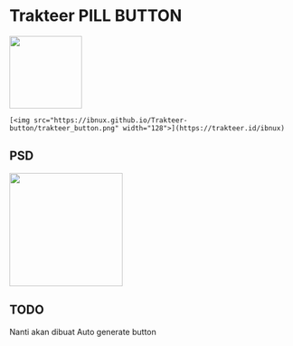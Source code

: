 # Trakteer PILL BUTTON


[<img src="https://ibnux.github.io/Trakteer-button/trakteer_button.png" width="128">](https://trakteer.id/ibnux)

```
[<img src="https://ibnux.github.io/Trakteer-button/trakteer_button.png" width="128">](https://trakteer.id/ibnux)
```


## PSD
[<img src="https://ibnux.github.io/Trakteer-button/trakteer_button.png" width="200">](https://ibnux.github.io/Trakteer-button/trakteer_button.psd)


## TODO
Nanti akan dibuat Auto generate button